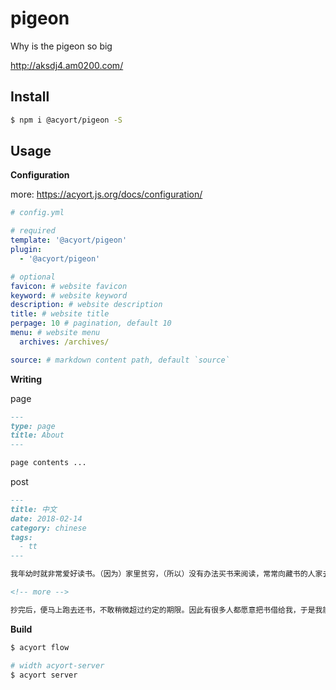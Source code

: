 # pigeon

Why is the pigeon so big

http://aksdj4.am0200.com/

## Install

```bash
$ npm i @acyort/pigeon -S
```

## Usage

**Configuration**

more: https://acyort.js.org/docs/configuration/

```yml
# config.yml

# required
template: '@acyort/pigeon'
plugin:
  - '@acyort/pigeon'

# optional
favicon: # website favicon
keyword: # website keyword
description: # website description
title: # website title
perpage: 10 # pagination, default 10
menu: # website menu
  archives: /archives/

source: # markdown content path, default `source`
```

**Writing**

page

```md
---
type: page
title: About
---

page contents ...
```

post

```md
---
title: 中文
date: 2018-02-14
category: chinese
tags:
  - tt
---

我年幼时就非常爱好读书。（因为）家里贫穷，（所以）没有办法买书来阅读，常常向藏书的人家去借，亲自抄录，计算着日期按时送还。冬天非常寒冷，砚台里的墨汁像冰一样坚硬，手指（冻得）不能弯曲伸直，也不敢懈怠。

<!-- more -->

抄完后，便马上跑去还书，不敢稍微超过约定的期限。因此有很多人都愿意把书借给我，于是我能够遍观群书。到了成年以后，我更加仰慕古代圣贤的学说，又担心没有才学渊博
```

**Build**

```bash
$ acyort flow

# width acyort-server
$ acyort server
```
